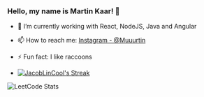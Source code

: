 ### Hello, my name is Martin Kaar! 👋

- 🌱 I’m currently working with React, NodeJS, Java and Angular
- 📫 How to reach me: [Instagram - @Muuurtin](https://www.instagram.com/muuurtin/) 
- ⚡ Fun fact: I like raccoons

- <p>
  <a href="https://github.com/JacobLinCool#user-activity-overview">
    <img title="JacobLinCool's Github Streak" alt="JacobLinCool's Streak" src="https://github-readme-streak-stats.herokuapp.com/?user=JacobLinCool" />
  </a>
</p>
  
![LeetCode Stats](https://leetcard.jacoblin.cool/martin-kaar?theme=light&font=Anton)
